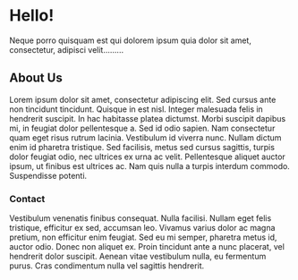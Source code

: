# Hello!

Neque porro quisquam est qui dolorem ipsum quia dolor sit amet, consectetur, adipisci velit.........

## About Us

Lorem ipsum dolor sit amet, consectetur adipiscing elit. Sed cursus ante non tincidunt tincidunt. Quisque in est nisl. Integer malesuada felis in hendrerit suscipit. In hac habitasse platea dictumst. Morbi suscipit dapibus mi, in feugiat dolor pellentesque a. Sed id odio sapien. Nam consectetur quam eget risus rutrum lacinia. Vestibulum id viverra nunc. Nullam dictum enim id pharetra tristique. Sed facilisis, metus sed cursus sagittis, turpis dolor feugiat odio, nec ultrices ex urna ac velit. Pellentesque aliquet auctor ipsum, ut finibus est ultrices ac. Nam quis nulla a turpis interdum commodo. Suspendisse potenti.

### Contact

Vestibulum venenatis finibus consequat. Nulla facilisi. Nullam eget felis tristique, efficitur ex sed, accumsan leo. Vivamus varius dolor ac magna pretium, non efficitur enim feugiat. Sed eu mi semper, pharetra metus id, auctor odio. Donec non aliquet ex. Proin tincidunt ante a nunc placerat, vel hendrerit dolor suscipit. Aenean vitae vestibulum nulla, eu fermentum purus. Cras condimentum nulla vel sagittis hendrerit.

